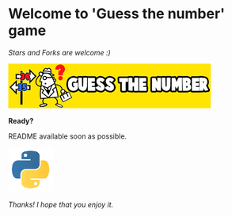 # Welcome to 'Guess the number' game

*Stars and Forks are welcome :)*

![png](images4readme/logo-guess.png)

**Ready?**

README available soon as possible.

![jpg](images4readme/logo-python.jpg)

*Thanks! I hope that you enjoy it.*